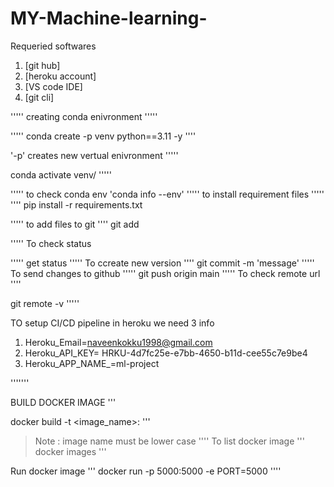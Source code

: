 # MY-Machine-learning-
Requeried softwares
1.  [git hub]
2.  [heroku account]
3.  [VS code IDE]
4.  [git cli]


'''''
creating conda enivronment
'''''

'''''
conda create -p venv python==3.11 -y
''''

'-p' creates new vertual enivronment
'''''

conda activate venv/
'''''

'''''
to check conda env 'conda info --env'
'''''
to install requirement files
'''''
''''
pip install -r requirements.txt


'''''
to add files to git 
''''
git add <file name>


'''''
To check status

'''''
get status
'''''
To ccreate new version 
''''
git commit -m 'message'
'''''
To send changes to github
'''''
git push origin main
'''''
To check remote url
''''

git remote -v
'''''


TO setup CI/CD pipeline in heroku we need 3 info
1. Heroku_Email=naveenkokku1998@gmail.com
2. Heroku_API_KEY= HRKU-4d7fc25e-e7bb-4650-b11d-cee55c7e9be4
3. Heroku_APP_NAME_=ml-project

'''''''

BUILD DOCKER IMAGE
'''

docker build -t <image_name>:<tagname>
'''
>Note : image name must be lower case 
''''
To list docker image
'''
docker images
'''

Run docker image
'''
docker run -p 5000:5000 -e PORT=5000 
''''
